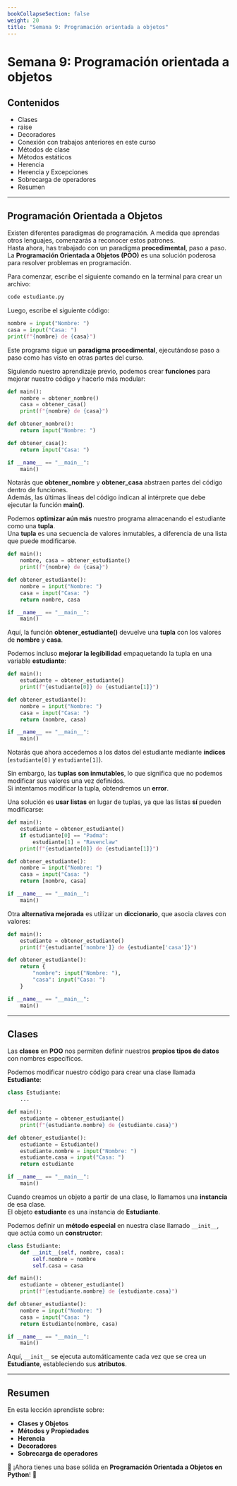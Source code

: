 ```yaml
---
bookCollapseSection: false
weight: 20
title: "Semana 9: Programación orientada a objetos"
---
```


# Semana 9: Programación orientada a objetos

## Contenidos

- Clases
- raise
- Decoradores
- Conexión con trabajos anteriores en este curso
- Métodos de clase
- Métodos estáticos
- Herencia
- Herencia y Excepciones
- Sobrecarga de operadores
- Resumen

---

## **Programación Orientada a Objetos**

Existen diferentes paradigmas de programación. A medida que aprendas otros lenguajes, comenzarás a reconocer estos patrones.  
Hasta ahora, has trabajado con un paradigma **procedimental**, paso a paso.  
La **Programación Orientada a Objetos (POO)** es una solución poderosa para resolver problemas en programación.

Para comenzar, escribe el siguiente comando en la terminal para crear un archivo:

```bash
code estudiante.py
```

Luego, escribe el siguiente código:

```python
nombre = input("Nombre: ")
casa = input("Casa: ")
print(f"{nombre} de {casa}")
```

Este programa sigue un **paradigma procedimental**, ejecutándose paso a paso como has visto en otras partes del curso.  

Siguiendo nuestro aprendizaje previo, podemos crear **funciones** para mejorar nuestro código y hacerlo más modular:

```python
def main():
    nombre = obtener_nombre()
    casa = obtener_casa()
    print(f"{nombre} de {casa}")

def obtener_nombre():
    return input("Nombre: ")

def obtener_casa():
    return input("Casa: ")

if __name__ == "__main__":
    main()
```

Notarás que **obtener_nombre** y **obtener_casa** abstraen partes del código dentro de funciones.  
Además, las últimas líneas del código indican al intérprete que debe ejecutar la función **main()**.

Podemos **optimizar aún más** nuestro programa almacenando el estudiante como una **tupla**.  
Una **tupla** es una secuencia de valores inmutables, a diferencia de una lista que puede modificarse.

```python
def main():
    nombre, casa = obtener_estudiante()
    print(f"{nombre} de {casa}")

def obtener_estudiante():
    nombre = input("Nombre: ")
    casa = input("Casa: ")
    return nombre, casa

if __name__ == "__main__":
    main()
```

Aquí, la función **obtener_estudiante()** devuelve una **tupla** con los valores de **nombre** y **casa**.

Podemos incluso **mejorar la legibilidad** empaquetando la tupla en una variable **estudiante**:

```python
def main():
    estudiante = obtener_estudiante()
    print(f"{estudiante[0]} de {estudiante[1]}")

def obtener_estudiante():
    nombre = input("Nombre: ")
    casa = input("Casa: ")
    return (nombre, casa)

if __name__ == "__main__":
    main()
```

Notarás que ahora accedemos a los datos del estudiante mediante **índices** (`estudiante[0]` y `estudiante[1]`).  

Sin embargo, las **tuplas son inmutables**, lo que significa que no podemos modificar sus valores una vez definidos.  
Si intentamos modificar la tupla, obtendremos un **error**.

Una solución es **usar listas** en lugar de tuplas, ya que las listas **sí** pueden modificarse:

```python
def main():
    estudiante = obtener_estudiante()
    if estudiante[0] == "Padma":
        estudiante[1] = "Ravenclaw"
    print(f"{estudiante[0]} de {estudiante[1]}")

def obtener_estudiante():
    nombre = input("Nombre: ")
    casa = input("Casa: ")
    return [nombre, casa]

if __name__ == "__main__":
    main()
```

Otra **alternativa mejorada** es utilizar un **diccionario**, que asocia claves con valores:

```python
def main():
    estudiante = obtener_estudiante()
    print(f"{estudiante['nombre']} de {estudiante['casa']}")

def obtener_estudiante():
    return {
        "nombre": input("Nombre: "),
        "casa": input("Casa: ")
    }

if __name__ == "__main__":
    main()
```

---

## **Clases**

Las **clases** en **POO** nos permiten definir nuestros **propios tipos de datos** con nombres específicos.  

Podemos modificar nuestro código para crear una clase llamada **Estudiante**:

```python
class Estudiante:
    ...

def main():
    estudiante = obtener_estudiante()
    print(f"{estudiante.nombre} de {estudiante.casa}")

def obtener_estudiante():
    estudiante = Estudiante()
    estudiante.nombre = input("Nombre: ")
    estudiante.casa = input("Casa: ")
    return estudiante

if __name__ == "__main__":
    main()
```

Cuando creamos un objeto a partir de una clase, lo llamamos una **instancia** de esa clase.  
El objeto **estudiante** es una instancia de **Estudiante**.

Podemos definir un **método especial** en nuestra clase llamado `__init__`, que actúa como un **constructor**:

```python
class Estudiante:
    def __init__(self, nombre, casa):
        self.nombre = nombre
        self.casa = casa

def main():
    estudiante = obtener_estudiante()
    print(f"{estudiante.nombre} de {estudiante.casa}")

def obtener_estudiante():
    nombre = input("Nombre: ")
    casa = input("Casa: ")
    return Estudiante(nombre, casa)

if __name__ == "__main__":
    main()
```

Aquí, `__init__` se ejecuta automáticamente cada vez que se crea un **Estudiante**, estableciendo sus **atributos**.

---

## **Resumen**

En esta lección aprendiste sobre:
- **Clases y Objetos**
- **Métodos y Propiedades**
- **Herencia**
- **Decoradores**
- **Sobrecarga de operadores**

🚀 ¡Ahora tienes una base sólida en **Programación Orientada a Objetos en Python**! 🚀

